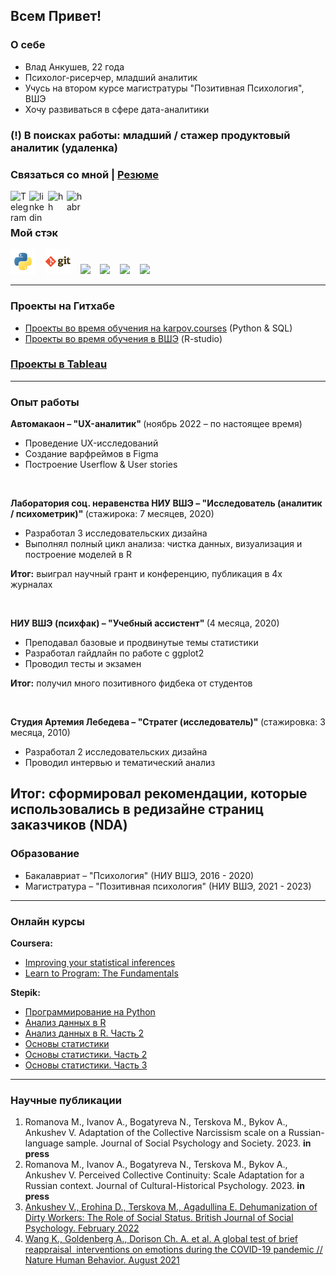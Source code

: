 ## Всем Привет!

### О себе
- Влад Анкушев, 22 года
- Психолог-рисерчер, младший аналитик
- Учусь на втором курсе магистратуры "Позитивная Психология", ВШЭ
- Хочу развиваться в сфере дата-аналитики

### (!) В поисках работы: младший / стажер продуктовый аналитик (удаленка)

### Связаться со мной   |   <a href="https://drive.google.com/file/d/1ggy-KmIKoVk5maZK0ILKcg8f9o_qjyg-/view?usp=sharing"> Резюме </a>
<a href="https://t.me/tiredint">
  <img align="left" alt="Telegram" width="30px" src="https://upload.wikimedia.org/wikipedia/commons/thumb/8/82/Telegram_logo.svg/2048px-Telegram_logo.svg.png" />
</a>
<a href="https://www.linkedin.com/in/vladislav-ankushev-8b43771ab">
  <img align="left" alt="linkedin" width="30px" src="https://cdn-icons-png.flaticon.com/512/145/145807.png"/>
</a>
<a href="https://hh.ru/applicant/resumes/view?resume=5e05f2f5ff05586a4a0039ed1f634d76637a51">
  <img align="left" alt="hh" width="30px" src="https://upload.wikimedia.org/wikipedia/commons/7/79/HeadHunter_logo.png"/>
</a>
<a href="https://career.habr.com/vladank">
  <img align="left" alt="habr" width="30px" src="https://user-images.githubusercontent.com/95710420/175459444-ea6db9f3-5db5-4453-a69a-1b853a7e0a8f.png"/>
</a>

<br >
<br >

### Мой стэк
<code><img height="40" src="https://raw.githubusercontent.com/github/explore/80688e429a7d4ef2fca1e82350fe8e3517d3494d/topics/python/python.png"></code><a>&nbsp;&nbsp;&nbsp;</a>
<code><img height="40" src="https://raw.githubusercontent.com/github/explore/80688e429a7d4ef2fca1e82350fe8e3517d3494d/topics/git/git.png"></code><a>&nbsp;&nbsp;&nbsp;</a>
<code><img height="40" src="https://upload.wikimedia.org/wikipedia/commons/2/29/Postgresql_elephant.svg"></code><a>&nbsp;&nbsp;&nbsp;</a>
<code><img height="40" src="https://cdn.worldvectorlogo.com/logos/clickhouse.svg"></code><a>&nbsp;&nbsp;&nbsp;</a>
<code><img height="40" src="https://logos-world.net/wp-content/uploads/2021/10/Tableau-Emblem.png"></code><a>&nbsp;&nbsp;&nbsp;</a>
<code><img height="40" src="https://upload.wikimedia.org/wikipedia/commons/thumb/d/d0/RStudio_logo_flat.svg/1280px-RStudio_logo_flat.svg.png"></code><a>&nbsp;&nbsp;&nbsp;</a>


<hr>

### Проекты на Гитхабе
- <a href="https://github.com/vladank99/Karpov.courses_projects">Проекты во время обучения на karpov.courses</a> (Python & SQL)
- <a href="https://github.com/vladank99/Diploma">Проекты во время обучения в ВШЭ</a> (R-studio)

### <a href= "https://public.tableau.com/app/profile/vladislavankushev"> Проекты в Tableau</a>

---

### Опыт работы  
<b> Автомакаон – "UX-аналитик" </b>  (ноябрь 2022 – по настоящее время) 
- Проведение UX-исследований
- Создание варфреймов в Figma
- Построение Userflow & User stories

<br>

<b> Лаборатория соц. неравенства НИУ ВШЭ – "Исследователь (аналитик / психометрик)" </b> (cтажирока: 7 месяцев, 2020)   
- Разработал 3 исследовательских дизайна
- Выполнял полный цикл анализа: чистка данных, визуализация и построение моделей в R

**Итог:** выиграл научный грант и конференцию, публикация в 4х журналах

<br>

<b> НИУ ВШЭ (психфак) – "Учебный ассистент" </b> (4 месяца, 2020)   
- Преподавал базовые и продвинутые темы статистики 
- Разработал гайдлайн по работе с ggplot2
- Проводил тесты и экзамен 

**Итог:** получил много позитивного фидбека от студентов

<br>

<b> Студия Артемия Лебедева – "Стратег (исследователь)" </b>  (стажировка: 3 месяца, 2010) 
- Разработал 2 исследовательских дизайна
- Проводил интервью и тематический анализ

**Итог:** сформировал рекомендации, которые использовались в редизайне страниц заказчиков (NDA)
---

### Образование
- Бакалавриат – "Психология" (НИУ ВШЭ, 2016 - 2020)
- Магистратура  – "Позитивная психология" (НИУ ВШЭ, 2021 - 2023)

---

### Онлайн курсы 
<b> Coursera: </b>
- <a href="https://www.coursera.org/account/accomplishments/certificate/7R6UUBGXCCN8">Improving your statistical inferences</a> 
- <a href="https://www.coursera.org/account/accomplishments/certificate/Y7Z6LC97VWL3">Learn to Program: The Fundamentals</a> 

<b> Stepik: </b>
- <a href="https://stepik.org/cert/377981">Программирование на Python</a> 
- <a href="https://stepik.org/cert/377582">Анализ данных в R</a>
- <a href="https://stepik.org/cert/378453">Анализ данных в R. Часть 2</a> 
- <a href="https://stepik.org/cert/204264">Основы статистики</a> 
- <a href="https://stepik.org/cert/379556">Основы статистики. Часть 2</a>  
- <a href="https://stepik.org/cert/377955">Основы статистики. Часть 3</a>

---

### Научные публикации
1. Romanova M., Ivanov A., Bogatyreva N., Terskova M., Bykov A., Ankushev V. Adaptation of the Collective Narcissism scale on a Russian-language sample. Journal of Social Psychology and Society. 2023. **in press**
2. Romanova M., Ivanov A., Bogatyreva N., Terskova M., Bykov A., Ankushev V. Perceived Collective Continuity: Scale Adaptation for a Russian context. Journal of Cultural-Historical Psychology. 2023. **in press**
3. <a href="https://bpspsychub.onlinelibrary.wiley.com/doi/10.1111/bjso.12528"> Ankushev V., Erohina D., Terskova M., Agadullina E. Dehumanization of Dirty Workers: The Role of Social Status. British Journal of Social Psychology. February 2022</a>
4. <a href="https://www.figma.com/exit?url=https%3A%2F%2Fwww.nature.com%2Farticles%2Fs41562-021-01173-x"> Wang K., Goldenberg A., Dorison Ch. A. et al. A global test of brief reappraisal  interventions on emotions during the COVID-19 pandemic // Nature Human Behavior. August 2021</a>


